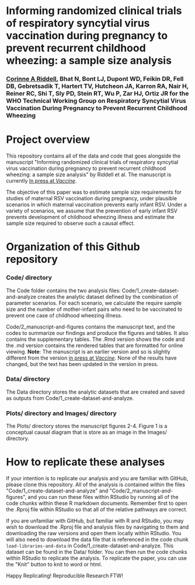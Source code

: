 # Informing randomized clinical trials of respiratory syncytial virus vaccination during pregnancy to prevent recurrent childhood wheezing: a sample size analysis
### [Corinne A Riddell](corinneriddell.com), Bhat N, Bont LJ, Dupont WD, Feikin DR, Fell DB, Gebretsadik T, Hartert TV, Hutcheon JA, Karron RA, Nair H, Reiner RC, Shi T, Sly PD, Stein RT, Wu P, Zar HJ, Ortiz JR for the WHO Technical Working Group on Respiratory Syncytial Virus Vaccination During Pregnancy to Prevent Recurrent Childhood Wheezing

# Project overview

This repository contains all of the data and code that goes alongside the manuscript "Informing randomized clinical trials of respiratory syncytial virus vaccination during pregnancy to prevent recurrent childhood wheezing: a sample size analysis" by Riddell et al. The manuscript is currently [In press at *Vaccine*](https://www.sciencedirect.com/science/article/pii/S0264410X18314075).

The objective of this paper was to estimate sample size requirements for studies of maternal RSV vaccination during pregnancy, under plausible scenarios in which maternal vaccination prevents early infant RSV. Under a variety of scenarios, we assume that the prevention of early infant RSV prevents development of childhood wheezing illness and estimate the sample size required to observe such a causal effect.

# Organization of this Github repository

### Code/ directory

The Code folder contains the two analysis files: Code/1_create-dataset-and-analyze creates the analytic dataset defined by the combination of parameter scenarios. For each scenario, we calculate the require sample size and the number of mother-infant pairs who need to be vaccinated to prevent one case of childhood wheezing illness.

Code/2_manuscript-and-figures contains the manuscript text, and the codes to summarize our findings and produce the figures and tables. It also contains the supplementary tables. The .Rmd version shows the code and the .md version contains the rendered tables that are formatted for online viewing. **Note**: The manuscript is an earlier version and so is slightly different from the version [in press at *Vaccine*](https://www.sciencedirect.com/science/article/pii/S0264410X18314075). None of the results have changed, but the text has been updated in the version in press.

### Data/ directory

The Data directory stores the analytic datasets that are created and saved as outputs from Code/1_create-dataset-and-analyze.

### Plots/ directory and Images/ directory

The Plots/ directory stores the manuscript figures 2-4. Figure 1 is a conceptual causal diagram that is store as an image in the Images/ directory. 

# How to replicate these analyses

If your intention is to replicate our analysis and you are familiar with GitHub, please clone this repository. All of the analysis is contained within the files "Code/1_create-dataset-and-analyze" and "Code/2_manuscript-and-figures", and you can run these files within RStudio by running all of the code chunks within these R markdown documents. Remember first to open the .Rproj file within RStudio so that all of the relative pathways are correct.

If you are unfamiliar with GitHub, but familiar with R and RStudio, you may wish to download the .Rproj file and analysis files by navigating to them and downloading the raw versions and open them locally within RStudio. You will also need to download the data file that is referenced in the code chunk `load-libraries-and-data` in Code/1_create-dataset-and-analyze. This dataset can be found in the Data/ folder. You can then run the code chunks within RStudio to replicate the analysis. To replicate the paper, you can use the "Knit" button to knit to word or html.

Happy Replicating! Reproducible Research FTW!
